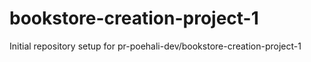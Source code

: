 # bookstore-creation-project-1

Initial repository setup for pr-poehali-dev/bookstore-creation-project-1